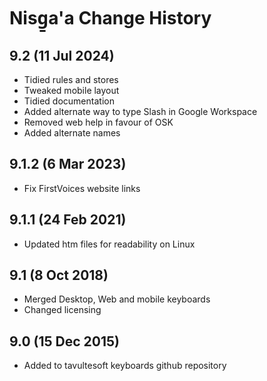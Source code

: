 Nisg̱a'a Change History
============================
9.2 (11 Jul 2024)
-------------------
* Tidied rules and stores
* Tweaked mobile layout
* Tidied documentation
* Added alternate way to type Slash in Google Workspace
* Removed web help in favour of OSK
* Added alternate names

9.1.2 (6 Mar 2023)
-------------------
* Fix FirstVoices website links

9.1.1 (24 Feb 2021)
-------------------
* Updated htm files for readability on Linux

9.1 (8 Oct 2018)
-----------------
* Merged Desktop, Web and mobile keyboards
* Changed licensing

9.0 (15 Dec 2015)
-----------------

* Added to tavultesoft keyboards github repository
